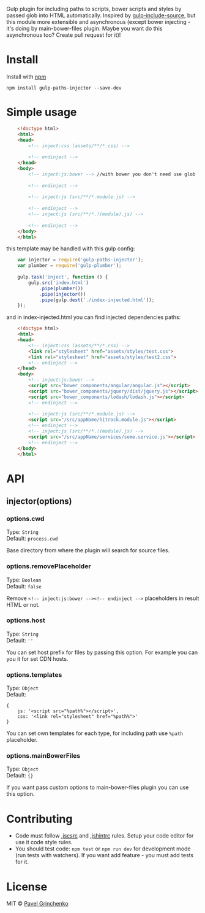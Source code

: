 Gulp plugin for including paths to scripts, bower scripts and styles by passed glob into HTML automatically.
Inspired by [gulp-include-source](https://github.com/gil/gulp-include-source), but this module more extensible and asynchronous (except bower injecting - it's doing by main-bower-files plugin. Maybe you want do this asynchronous too? Create pull request for it)!

# Install

Install with [npm](https://npmjs.org/package/gulp-paths-injector)

```
npm install gulp-paths-injector --save-dev
```

# Simple usage

```html
    <!doctype html>
    <html>
    <head>
        <!-- inject:css (assets/**/*.css) -->
    
        <!-- endinject -->
    </head>
    <body>
        <!-- inject:js:bower --> //with bower you don't need use glob
    
        <!-- endinject -->
    
        <!-- inject:js (src/**/*.module.js) -->
    
        <!-- endinject -->
        <!-- inject:js (src/**/*.!(module).js) -->
    
        <!-- endinject -->
    </body>
    </html>
```

this template may be handled with this gulp config:


```js
    var injector = require('gulp-paths-injector');
    var plumber = require('gulp-plumber');
       
    gulp.task('inject', function () {
        gulp.src('index.html')
            .pipe(plumber())
            .pipe(injector())
            .pipe(gulp.dest('./index-injected.html'));
    });
```

and in index-injected.html you can find injected dependencies paths:

```html
    <!doctype html>
    <html>
    <head>
        <!-- inject:css (assets/**/*.css) -->
        <link rel="stylesheet" href="assets/styles/test.css">
        <link rel="stylesheet" href="assets/styles/test2.css">
        <!-- endinject -->
    </head>
    <body>
        <!-- inject:js:bower -->
        <script src="bower_components/angular/angular.js"></script>
        <script src="bower_components/jquery/dist/jquery.js"></script>
        <script src="bower_components/lodash/lodash.js"></script>
        <!-- endinject -->
    
        <!-- inject:js (src/**/*.module.js) -->
        <script src="/src/appName/hitrock.module.js"></script>
        <!-- endinject -->
        <!-- inject:js (src/**/*.!(module).js) -->
        <script src="/src/appName/services/some.service.js"></script>
        <!-- endinject -->
    </body>
    </html>
```

# API

## injector(options)

### options.cwd

Type: `String`  
Default: `process.cwd`

Base directory from where the plugin will search for source files.

### options.removePlaceholder

Type: `Boolean`  
Default: `false`

Remove `<!-- inject:js:bower --><!-- endinject -->` placeholders in result HTML or not.

### options.host

Type: `String`  
Default: `''`

You can set host prefix for files by passing this option. For example you can you it for set CDN hosts.

### options.templates

Type: `Object`  
Default: 
```
{
    js: '<script src="%path%"></script>',
    css: '<link rel="stylesheet" href="%path%">'
}
```

You can set own templates for each type, for including path use `%path` placeholder.

### options.mainBowerFiles

Type: `Object`  
Default: `{}`

If you want pass custom options to main-bower-files plugin you can use this option.


# Contributing

* Code must follow [.jscsrc](http://jscs.info/) and [.jshintrc](http://jshint.com/docs/) rules. Setup your code editor for use it code style rules.
* You should test code: `npm test` or `npm run dev` for development mode (run tests with watchers). If you want add feature - you must add tests for it.

# License

MIT © [Pavel Grinchenko](http://webdao.net)